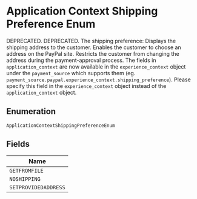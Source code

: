
# Application Context Shipping Preference Enum

DEPRECATED. DEPRECATED. The shipping preference: Displays the shipping address to the customer. Enables the customer to choose an address on the PayPal site. Restricts the customer from changing the address during the payment-approval process.  The fields in `application_context` are now available in the `experience_context` object under the `payment_source` which supports them (eg. `payment_source.paypal.experience_context.shipping_preference`). Please specify this field in the `experience_context` object instead of the `application_context` object.

## Enumeration

`ApplicationContextShippingPreferenceEnum`

## Fields

| Name |
|  --- |
| `GETFROMFILE` |
| `NOSHIPPING` |
| `SETPROVIDEDADDRESS` |

